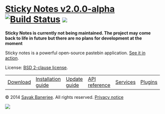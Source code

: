 # [Sticky Notes v2.0.0-alpha](http://sayakbanerjee.com/sticky-notes) [![Build Status](http://goo.gl/om3X8j)](http://goo.gl/DRaaX0) ![](http://goo.gl/5EXdK5)

**Sticky Notes is currently not being maintained. The project may come back to life in future but there are no plans for development at the moment**

Sticky notes is a powerful open-source pastebin application. [See it in action](http://paste.kde.org).

License: [BSD 2-clause license](http://www.opensource.org/licenses/bsd-license.php).

<table>
	<tr>
		<td>
			<a href="http://goo.gl/IsOmmD">Download</a>
		</td>
		<td>
			<a href="http://goo.gl/iWpHzb">Installation guide</a>
		</td>
		<td>
			<a href="http://goo.gl/uJlgH4">Update guide</a>
		</td>
		<td>
			<a href="http://goo.gl/7KmAFP">API reference</a>
		</td>
		<td>
			<a href="http://goo.gl/TKyj4D">Services</a>
		</td>
		<td>
			<a href="http://goo.gl/SZTE2T">Plugins</a>
		</td>
	</tr>
</table>

&copy; 2014 [Sayak Banerjee](http://sayakbanerjee.com). All rights reserved. [Privacy notice](http://goo.gl/Ba15QZ)

[![](https://pledgie.com/campaigns/20549.png?skin_name=chrome)](http://goo.gl/oWyEG)
